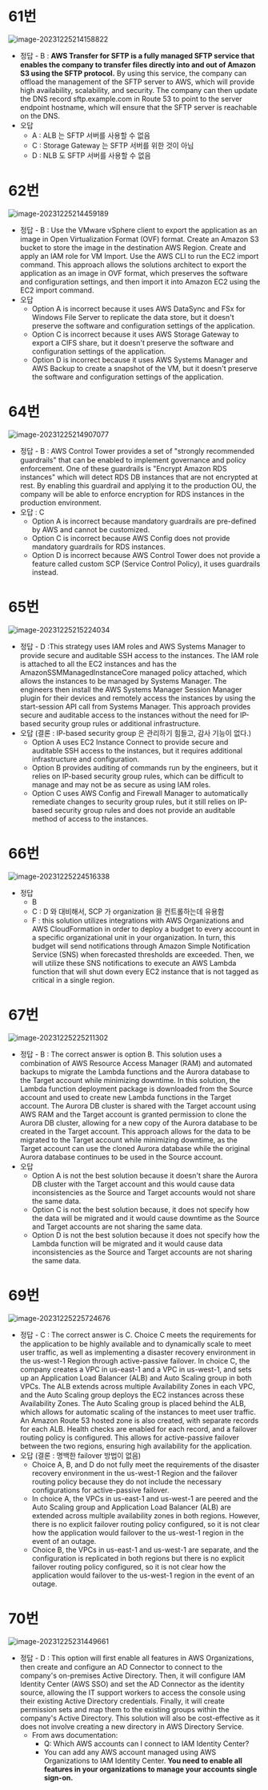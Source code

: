 # 61번

![image-20231225214158822](images/20231225_examtopic_sap_61-70/image-20231225214158822.png)

- 정답 - B : **AWS Transfer for SFTP is a fully managed SFTP service that enables the company to transfer files directly into and out of Amazon S3 using the SFTP protocol.** By using this service, the company can offload the management of the SFTP server to AWS, which will provide high availability, scalability, and security. The company can then update the DNS record sftp.example.com in Route 53 to point to the server endpoint hostname, which will ensure that the SFTP server is reachable on the DNS.
- 오답
  - A : ALB 는 SFTP 서버를 사용할 수 없음
  - C : Storage Gateway 는 SFTP 서버를 위한 것이 아님
  - D : NLB 도 SFTP 서버를 사용할 수 없음

# 62번

![image-20231225214459189](images/20231225_examtopic_sap_61-70/image-20231225214459189.png)

- 정답 - B : Use the VMware vSphere client to export the application as an image in Open Virtualization Format (OVF) format. Create an Amazon S3 bucket to store the image in the destination AWS Region. Create and apply an IAM role for VM Import. Use the AWS CLI to run the EC2 import command. This approach allows the solutions architect to export the application as an image in OVF format, which preserves the software and configuration settings, and then import it into Amazon EC2 using the EC2 import command.
- 오답
  - Option A is incorrect because it uses AWS DataSync and FSx for Windows File Server to replicate the data store, but it doesn't preserve the software and configuration settings of the application. 
  - Option C is incorrect because it uses AWS Storage Gateway to export a CIFS share, but it doesn't preserve the software and configuration settings of the application. 
  - Option D is incorrect because it uses AWS Systems Manager and AWS Backup to create a snapshot of the VM, but it doesn't preserve the software and configuration settings of the application.

# 64번

![image-20231225214907077](images/20231225_examtopic_sap_61-70/image-20231225214907077.png)

- 정답 - B : AWS Control Tower provides a set of "strongly recommended guardrails" that can be enabled to implement governance and policy enforcement. One of these guardrails is "Encrypt Amazon RDS instances" which will detect RDS DB instances that are not encrypted at rest. By enabling this guardrail and applying it to the production OU, the company will be able to enforce encryption for RDS instances in the production environment.
- 오답 : C
  - Option A is incorrect because mandatory guardrails are pre-defined by AWS and cannot be customized. 
  - Option C is incorrect because AWS Config does not provide mandatory guardrails for RDS instances. 
  - Option D is incorrect because AWS Control Tower does not provide a feature called custom SCP (Service Control Policy), it uses guardrails instead.

# 65번

![image-20231225215224034](images/20231225_examtopic_sap_61-70/image-20231225215224034.png)

- 정답 - D :This strategy uses IAM roles and AWS Systems Manager to provide secure and auditable SSH access to the instances. The IAM role is attached to all the EC2 instances and has the AmazonSSMManagedInstanceCore managed policy attached, which allows the instances to be managed by Systems Manager. The engineers then install the AWS Systems Manager Session Manager plugin for their devices and remotely access the instances by using the start-session API call from Systems Manager. This approach provides secure and auditable access to the instances without the need for IP-based security group rules or additional infrastructure.
- 오답 (결론 : IP-based security group 은 관리하기 힘들고, 감사 기능이 없다.)
  - Option A uses EC2 Instance Connect to provide secure and auditable SSH access to the instances, but it requires additional infrastructure and configuration. 
  - Option B provides auditing of commands run by the engineers, but it relies on IP-based security group rules, which can be difficult to manage and may not be as secure as using IAM roles. 
  - Option C uses AWS Config and Firewall Manager to automatically remediate changes to security group rules, but it still relies on IP-based security group rules and does not provide an auditable method of access to the instances.

# 66번

![image-20231225224516338](images/20231225_examtopic_sap_61-70/image-20231225224516338.png)

- 정답
  - B
  - C : D 와 대비해서, SCP 가 organization 을 컨트롤하는데 유용함
  - F : this solution utilizes integrations with AWS Organizations and AWS CloudFormation in order to deploy a budget to every account in a specific organizational unit in your organization. In turn, this budget will send notifications through Amazon Simple Notification Service (SNS) when forecasted thresholds are exceeded. Then, we will utilize these SNS notifications to execute an AWS Lambda function that will shut down every EC2 instance that is not tagged as critical in a single region.

# 67번

![image-20231225225211302](images/20231225_examtopic_sap_61-70/image-20231225225211302.png)

- 정답 - B : The correct answer is option B. This solution uses a combination of AWS Resource Access Manager (RAM) and automated backups to migrate the Lambda functions and the Aurora database to the Target account while minimizing downtime. In this solution, the Lambda function deployment package is downloaded from the Source account and used to create new Lambda functions in the Target account. The Aurora DB cluster is shared with the Target account using AWS RAM and the Target account is granted permission to clone the Aurora DB cluster, allowing for a new copy of the Aurora database to be created in the Target account. This approach allows for the data to be migrated to the Target account while minimizing downtime, as the Target account can use the cloned Aurora database while the original Aurora database continues to be used in the Source account.
- 오답
  - Option A is not the best solution because it doesn't share the Aurora DB cluster with the Target account and this would cause data inconsistencies as the Source and Target accounts would not share the same data. 
  - Option C is not the best solution because, it does not specify how the data will be migrated and it would cause downtime as the Source and Target accounts are not sharing the same data. 
  - Option D is not the best solution because it does not specify how the Lambda function will be migrated and it would cause data inconsistencies as the Source and Target accounts are not sharing the same data.

# 69번 

![image-20231225225724676](images/20231225_examtopic_sap_61-70/image-20231225225724676.png)

- 정답 - C : The correct answer is C. Choice C meets the requirements for the application to be highly available and to dynamically scale to meet user traffic, as well as implementing a disaster recovery environment in the us-west-1 Region through active-passive failover. In choice C, the company creates a VPC in us-east-1 and a VPC in us-west-1, and sets up an Application Load Balancer (ALB) and Auto Scaling group in both VPCs. The ALB extends across multiple Availability Zones in each VPC, and the Auto Scaling group deploys the EC2 instances across these Availability Zones. The Auto Scaling group is placed behind the ALB, which allows for automatic scaling of the instances to meet user traffic. An Amazon Route 53 hosted zone is also created, with separate records for each ALB. Health checks are enabled for each record, and a failover routing policy is configured. This allows for active-passive failover between the two regions, ensuring high availability for the application.
- 오답 (결론 : 명백한 failover 방법이 없음)
  - Choice A, B, and D do not fully meet the requirements of the disaster recovery environment in the us-west-1 Region and the failover routing policy because they do not include the necessary configurations for active-passive failover.
  - In choice A, the VPCs in us-east-1 and us-west-1 are peered and the Auto Scaling group and Application Load Balancer (ALB) are extended across multiple availability zones in both regions. However, there is no explicit failover routing policy configured, so it is not clear how the application would failover to the us-west-1 region in the event of an outage. 
  - Choice B, the VPCs in us-east-1 and us-west-1 are separate, and the configuration is replicated in both regions but there is no explicit failover routing policy configured, so it is not clear how the application would failover to the us-west-1 region in the event of an outage.

# 70번

![image-20231225231449661](images/20231225_examtopic_sap_61-70/image-20231225231449661.png)

- 정답 - D : This option will first enable all features in AWS Organizations, then create and configure an AD Connector to connect to the company's on-premises Active Directory. Then, it will configure IAM Identity Center (AWS SSO) and set the AD Connector as the identity source, allowing the IT support workers to access the console using their existing Active Directory credentials. Finally, it will create permission sets and map them to the existing groups within the company's Active Directory. This solution will also be cost-effective as it does not involve creating a new directory in AWS Directory Service.
  - From aws documentation: 
    - Q: Which AWS accounts can I connect to IAM Identity Center? 
    - You can add any AWS account managed using AWS Organizations to IAM Identity Center. **You need to enable all features in your organizations to manage your accounts single sign-on.**